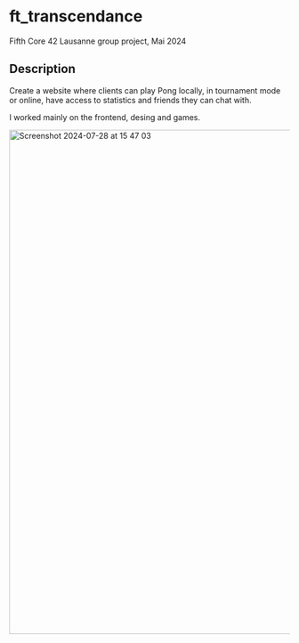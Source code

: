 # ft_transcendance
Fifth Core 42 Lausanne group project, Mai 2024
## Description
Create a website where clients can play Pong locally, in tournament mode or online, have access to statistics and friends they can chat with.

I worked mainly on the frontend, desing and games.

<img width="906" alt="Screenshot 2024-07-28 at 15 47 03" src="https://github.com/user-attachments/assets/1319d6bc-7dca-47ed-8a10-b13a1cf8ed4c">
